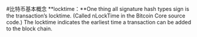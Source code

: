 #比特币基本概念
**locktime：**One thing all signature hash types sign is the transaction’s locktime. (Called nLockTime in the Bitcoin Core source code.) The locktime indicates the earliest time a transaction can be added to the block chain.
